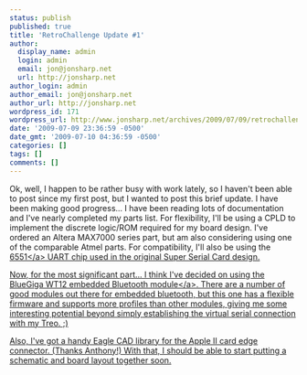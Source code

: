 ```yaml
---
status: publish
published: true
title: 'RetroChallenge Update #1'
author:
  display_name: admin
  login: admin
  email: jon@jonsharp.net
  url: http://jonsharp.net
author_login: admin
author_email: jon@jonsharp.net
author_url: http://jonsharp.net
wordpress_id: 171
wordpress_url: http://www.jonsharp.net/archives/2009/07/09/retrochallenge-update-1/
date: '2009-07-09 23:36:59 -0500'
date_gmt: '2009-07-10 04:36:59 -0500'
categories: []
tags: []
comments: []
---
```

<p>Ok, well, I happen to be rather busy with work lately, so I haven't been able to post since my first post, but I wanted to post this brief update.  I have been making good progress...  I have been reading lots of documentation and I've nearly completed my parts list.  For flexibility, I'll be using a CPLD to implement the discrete logic&#47;ROM required for my board design.  I've ordered an Altera MAX7000 series part, but am also considering using one of the comparable Atmel parts.  For compatibility, I'll also be using the <a href="http:&#47;&#47;www.jameco.com&#47;webapp&#47;wcs&#47;stores&#47;servlet&#47;ProductDisplay?jameco_page=42&langId=-&productId=43318&catalogId=10001&freeText=6551&storeId=10001&search_type=jamecoall&ddkey=http:StoreCatalogDrillDownView">6551<&#47;a> UART chip used in the original Super Serial Card design.</p>
<p>Now, for the most significant part...  I think I've decided on using the <a href="http:&#47;&#47;www.bluegiga.com&#47;WT12_Class_2_Bluetooth_Module">BlueGiga WT12 embedded Bluetooth module<&#47;a>.  There are a number of good modules out there for embedded bluetooth, but this one has a flexible firmware and supports more profiles than other modules, giving me some interesting potential beyond simply establishing the virtual serial connection with my Treo. ;)</p>
<p>Also, I've got a handy Eagle CAD library for the Apple II card edge connector.  (Thanks Anthony!)  With that, I should be able to start putting a schematic and board layout together soon.</p>
